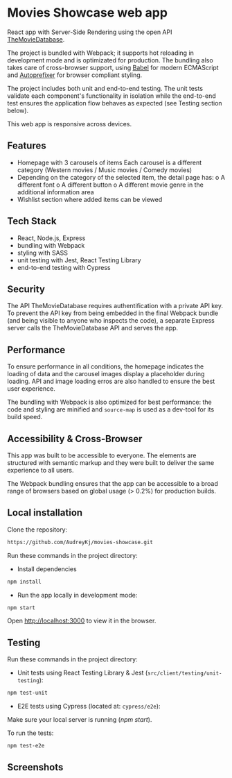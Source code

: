 # Movies Showcase web app

React app with Server-Side Rendering using the open API [TheMovieDatabase](https://developers.themoviedb.org/3/getting-started/introduction).

The project is bundled with Webpack; it supports hot reloading in development mode and is optimizated for production. The bundling also takes care of cross-browser support, using [Babel](https://babeljs.io/) for modern ECMAScript and [Autoprefixer](https://github.com/postcss/autoprefixer) for browser compliant styling.

The project includes both unit and end-to-end testing. The unit tests validate each component's functionality in isolation while the end-to-end test ensures the application flow behaves as expected (see Testing section below). 

This web app is responsive across devices.

## Features
- Homepage with 3 carousels of items 
Each carousel is a different category (Western movies / Music movies / Comedy movies)
- Depending on the category of the selected item, the detail page has:
o A different font
o A different button
o A different movie genre in the additional information area
- Wishlist section where added items can be viewed

## Tech Stack
- React, Node.js, Express
- bundling with Webpack
- styling with SASS
- unit testing with Jest, React Testing Library
- end-to-end testing with Cypress

<!-- ![screenshot](readMeAssets/screenshot.png) -->

## Security 
The API TheMovieDatabase requires authentification with a private API key. To prevent the API key from being embedded in the final Webpack bundle (and being visible to anyone who inspects the code), a separate Express server calls the TheMovieDatabase API and serves the app.

## Performance 
To ensure performance in all conditions, the homepage indicates the loading of data and 
the carousel images display a placeholder during loading. API and image loading erros are also handled to ensure the best user experience. 

The bundling with Webpack is also optimized for best performance: the code and styling are minified and `source-map` is used as a dev-tool for its build speed.

## Accessibility & Cross-Browser
This app was built to be accessible to everyone. The elements are structured with semantic markup and they were built to deliver the same experience to all users. 

The Webpack bundling ensures that the app can be accessible to a broad range of browsers based on global usage (> 0.2%) for production builds.

## Local installation 

Clone the repository: 
```bash
https://github.com/AudreyKj/movies-showcase.git
```

Run these commands in the project directory:

- Install dependencies 
```bash
npm install
```

- Run the app locally in development mode:

```bash
npm start 
```

Open [http://localhost:3000](http://localhost:3000) to view it in the browser.


## Testing 

Run these commands in the project directory:

- Unit tests using React Testing Library & Jest (`src/client/testing/unit-testing`): 

```bash
npm test-unit
```

- E2E tests using Cypress (located at: `cypress/e2e`): 

Make sure your local server is running (*npm start*).

To run the tests:
```bash
npm test-e2e
```
## Screenshots

<!-- ![screenshot](docsAssets/screenshot.png)
![screenshot 2](docsAssets/screenshot2.png) -->